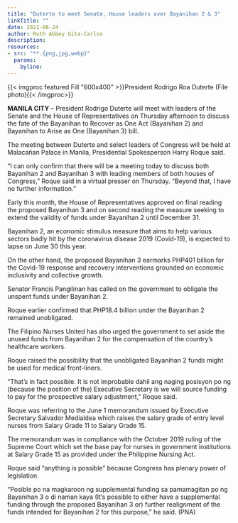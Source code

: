 ```yaml
---
title: "Duterte to meet Senate, House leaders over Bayanihan 2 & 3"
linkTitle: ""
date: 2021-06-24
author: Ruth Abbey Gita-Carlos
description:
resources:
- src: "**.{png,jpg,webp}"
  params:
    byline: 
---
```

{{< imgproc featured Fill "600x400" >}}President Rodrigo Roa Duterte (File photo){{< /imgproc>}}

**MANILA CITY** –  President Rodrigo Duterte will meet with leaders of the Senate and the House of Representatives on Thursday afternoon to discuss the fate of the Bayanihan to Recover as One Act (Bayanihan 2) and Bayanihan to Arise as One (Bayanihan 3) bill.

The meeting between Duterte and select leaders of Congress will be held at Malacañan Palace in Manila, Presidential Spokesperson Harry Roque said.

“I can only confirm that there will be a meeting today to discuss both Bayanihan 2 and Bayanihan 3 with leading members of both houses of Congress,” Roque said in a virtual presser on Thursday. “Beyond that, I have no further information.”

Early this month, the House of Representatives approved on final reading the proposed Bayanihan 3 and on second reading the measure seeking to extend the validity of funds under Bayanihan 2 until December 31.

Bayanihan 2, an economic stimulus measure that aims to help various sectors badly hit by the coronavirus disease 2019 (Covid-19), is expected to lapse on June 30 this year.

On the other hand, the proposed Bayanihan 3 earmarks PHP401 billion for the Covid-19 response and recovery interventions grounded on economic inclusivity and collective growth.

Senator Francis Pangilinan has called on the government to obligate the unspent funds under Bayanihan 2.

Roque earlier confirmed that PHP18.4 billion under the Bayanihan 2 remained unobligated.

The Filipino Nurses United has also urged the government to set aside the unused funds from Bayanihan 2 for the compensation of the country’s healthcare workers.

Roque raised the possibility that the unobligated Bayanihan 2 funds might be used for medical front-liners.

“That’s in fact possible. It is not improbable dahil ang naging posisyon po ng (because the position of the) Executive Secretary is we will source funding to pay for the prospective salary adjustment,” Roque said.

Roque was referring to the June 1 memorandum issued by Executive Secretary Salvador Medialdea which raises the salary grade of entry level nurses from Salary Grade 11 to Salary Grade 15.

The memorandum was in compliance with the October 2019 ruling of the Supreme Court which set the base pay for nurses in government institutions at Salary Grade 15 as provided under the Philippine Nursing Act.

Roque said “anything is possible” because Congress has plenary power of legislation.

“Posible po na magkaroon ng supplemental funding sa pamamagitan po ng Bayanihan 3 o di naman kaya (It’s possible to either have a supplemental funding through the proposed Bayanihan 3 or) further realignment of the funds intended for Bayanihan 2 for this purpose,” he said. (PNA)